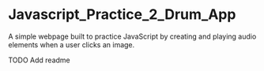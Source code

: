 # Javascript_Practice_2_Drum_App
A simple webpage built to practice JavaScript by creating and playing audio elements when a user clicks an image.

TODO Add readme
